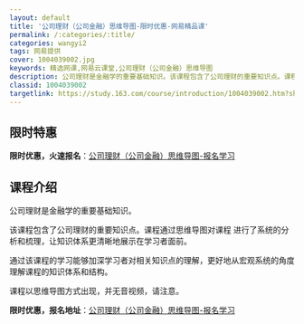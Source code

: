 ```yaml
---
layout: default
title: '公司理财（公司金融）思维导图-限时优惠-网易精品课'
permalink: /:categories/:title/
categories: wangyi2
tags: 网易提供
cover: 1004039002.jpg
keywords: 精选网课,网易云课堂,公司理财（公司金融）思维导图
description: 公司理财是金融学的重要基础知识。该课程包含了公司理财的重要知识点。课程通过思维导图对课程进行了系统的分析和梳理，让知识体
classid: 1004039002
targetlink: https://study.163.com/course/introduction/1004039002.htm?share=1&shareId=1025206652&utm_campaign=share&utm_medium=iphoneShare&utm_source=&utm_u=1025206652
---
```


## 限时特惠

**限时优惠，火速报名**：[公司理财（公司金融）思维导图-报名学习](https://study.163.com/course/introduction/1004039002.htm?share=1&shareId=1025206652&utm_campaign=share&utm_medium=iphoneShare&utm_source=&utm_u=1025206652)

## 课程介绍

公司理财是金融学的重要基础知识。

该课程包含了公司理财的重要知识点。课程通过思维导图对课程 进行了系统的分析和梳理，让知识体系更清晰地展示在学习者面前。

通过该课程的学习能够加深学习者对相关知识点的理解，更好地从宏观系统的角度理解课程的知识体系和结构。

课程以思维导图方式出现，并无音视频，请注意。

**限时优惠，报名地址**：[公司理财（公司金融）思维导图-报名学习](https://study.163.com/course/introduction/1004039002.htm?share=1&shareId=1025206652&utm_campaign=share&utm_medium=iphoneShare&utm_source=&utm_u=1025206652)

